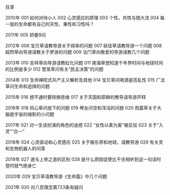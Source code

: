 目录

2010年
001 如何对待小人
002 心灵感应的原理
003 个性，共性与随大流
004 每一层的生命都有自己的天性、秉性和习性吗？

2011年
005 娇曼9问

2012年
006 宝贝草请教导游关于频率的问题
007 妖佳草请教导游一个问题
008 超然草向导游请教关于梦游的问题
009 法门草向敬爱的导游请教几个问题

2013年
010 吉祥草向导游请教虹化问题
011 南海草想知道千年界时间与地球时间的比例是多少
012 葱茏草问有关“民主决策”的问题

2014年
013 生命禅院式共产主义解析及其他
014 宝贝草问喝酒是否乱性
015 广法草问生命和选择的问题

2015年
016 想不通时要转换思维
017 关于天国和耶稣的教导请导游开释

2016年
018 同心草问放下的问题
019 琴友问空和浑沌的问题
020 雨露草关于大脑是宇宙的缩影的小问题

2017年
021 对一生该扮演的角色的迷惑
022 “女性以柔为美”被反驳
023 关于“入灵”“合一”

2018年
024 心灵驱动和心灵感应
025 关于极乐界和地球，请教导游
026 有关灵和生物机器人的问答

2019年
027 道与上帝之道的区别
028 是什么原因促使比干丞相听到这一句话时登时就气绝身亡

2020年
029 宝贝草请教导游《生命篇》中几个问题

2021年
030 对八百理念第723条有疑问

